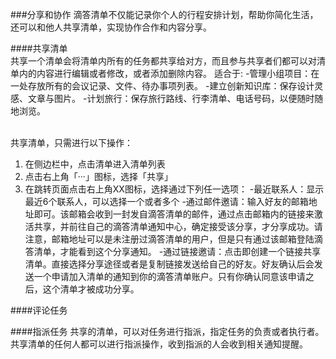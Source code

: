 ###分享和协作
滴答清单不仅能记录你个人的行程安排计划，帮助你简化生活，还可以和他人共享清单，实现协作合作和内容分享。

####共享清单
<br >共享一个清单会将清单内所有的任务都共享给对方，而且参与共享者们都可以对清单内的内容进行编辑或者修改，或者添加删除内容。
适合于:
-管理小组项目：在一处存放所有的会议记录、文件、待办事项列表。
-建立创新知识库：保存设计灵感、文章与图片。
-计划旅行：保存旅行路线、行李清单、电话号码，以便随时随地浏览。

<br >共享清单，只需进行以下操作：
1. 在侧边栏中，点击清单进入清单列表
2. 点击右上角「···」图标，选择「共享」
3. 在跳转页面点击右上角XX图标，选择通过下列任一选项：
   -最近联系人：显示最近6个联系人，可以选择一个或者多个
   -通过邮件邀请：输入好友的邮箱地址即可。该邮箱会收到一封发自滴答清单的邮件，通过点击邮箱内的链接来激活共享，并前往自己的滴答清单通知中心，确定接受该分享，才分享成功。请注意，邮箱地址可以是未注册过滴答清单的用户，但是只有通过该邮箱登陆滴答清单，才能看到这个分享通知。
   -通过链接邀请：点击即创建一个链接共享清单。直接选择分享途径或者是复制链接发送给自己的好友。好友确认后会发送一个申请加入清单的通知到你的滴答清单账户。只有你确认同意该申请之后，这个清单才被成功分享。

####评论任务

####指派任务
共享的清单，可以对任务进行指派，指定任务的负责或者执行者。共享清单的任何人都可以进行指派操作，收到指派的人会收到相关通知提醒。 
####
